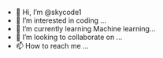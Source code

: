 - 👋 Hi, I’m @skycode1
- 👀 I’m interested in coding ...
- 🌱 I’m currently learning Machine learning...
- 💞️ I’m looking to collaborate on ...
- 📫 How to reach me ...

<!---
skycode1/skycode1 is a ✨ special ✨ repository because its `README.md` (this file) appears on your GitHub profile.
You can click the Preview link to take a look at your changes.
--->
